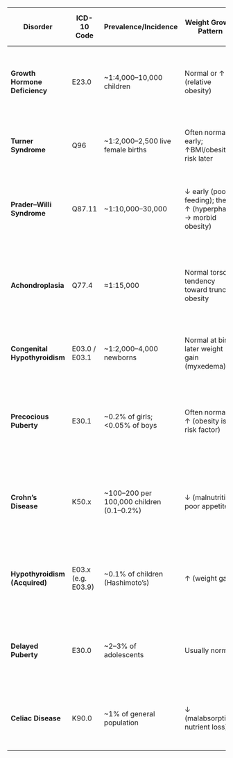 | Disorder                      | ICD-10 Code        | Prevalence/Incidence                      | Weight Growth Pattern                                         | Height Growth Pattern                                                          | Major Symptoms                                                                                                             | Typical Diagnosis Age                         | Diagnostic Methods                                                                   | Treatment Options                                                                                                                | Growth Trajectory After Intervention                                                    | Associated Complications                                                                                                |
| ----------------------------- | ------------------ | ----------------------------------------- | ------------------------------------------------------------- | ------------------------------------------------------------------------------ | -------------------------------------------------------------------------------------------------------------------------- | --------------------------------------------- | ------------------------------------------------------------------------------------ | -------------------------------------------------------------------------------------------------------------------------------- | --------------------------------------------------------------------------------------- | ----------------------------------------------------------------------------------------------------------------------- |
| **Growth Hormone Deficiency** | E23.0              | \~1:4,000–10,000 children                 | Normal or ↑ (relative obesity)                                | Short stature (↓ growth velocity)                                              | Growth failure (height <3rd %ile), delayed bone age, delayed puberty, micropenis in boys                                   | Childhood (growth faltering)                  | Growth chart monitoring; serum IGF-1/IGFBP-3; GH stimulation tests; MRI pituitary    | GH replacement therapy (e.g. somatropin)                                                                                         | ↑ growth velocity; many achieve ↑ adult height (∼+5 cm gain over 5 yrs of GH)           | Obesity (if untreated); metabolic issues; additional pituitary hormone deficits (if panhypopituitarism)                 |
| **Turner Syndrome**           | Q96                | \~1:2,000–2,500 live female births        | Often normal early; ↑BMI/obesity risk later                   | Short stature (\~20 cm below average adult height)                             | Short stature, ovarian failure (amenorrhea/delayed puberty), webbed neck, neonatal lymphedema                              | Infancy through adolescence (median \~15 yrs) | Karyotype (45,X) analysis                                                            | GH therapy (early) and estrogen replacement at puberty                                                                           | ↑ height velocity with GH (∼+1 cm/yr); more normal adult height                         | Bicuspid aortic valve/coarctation; aortic dissection; osteoporosis; hearing loss; hypothyroidism, celiac                |
| **Prader–Willi Syndrome**     | Q87.11             | \~1:10,000–30,000                         | ↓ early (poor feeding); then ↑ (hyperphagia → morbid obesity) | Short stature (adult \~5′4″♂, 4′11″♀)                                          | Infant hypotonia/feeding problems; childhood hyperphagia, obesity; small hands/feet; hypogonadism; intellectual disability | Infancy (hypotonia) and childhood             | Genetic testing (15q11-13 deletion or UPD)                                           | GH therapy (improves height, tone, body composition); strict diet; sex hormone therapy                                           | ↑ lean mass and height velocity on GH; improved bone density                            | Obesity-related (type 2 diabetes, sleep apnea, hypoventilation); osteoporosis; scoliosis; behavioral/psychiatric issues |
| **Achondroplasia**            | Q77.4              | ≈1:15,000                                 | Normal torso; tendency toward truncal obesity                 | Disproportionate short stature (rhizomelic limbs; adult \~4 ft)                | Macrocephaly (frontal bossing), midface hypoplasia, short limbs, trident hands, bowed legs                                 | Birth (prenatal ultrasound/newborn exam)      | Clinical exam + radiographs; FGFR3 genetic testing                                   | Supportive; surgical management of complications (foramen magnum decompression, limb-lengthening); new drug therapy (vosoritide) | Limited catch-up in stature (genetically fixed); small gains with experimental therapy  | Foramen magnum stenosis (↑ early mortality); spinal stenosis (\~25% lumbar); chronic otitis media/hearing loss; obesity |
| **Congenital Hypothyroidism** | E03.0 / E03.1      | \~1:2,000–4,000 newborns                  | Normal at birth; later weight gain (myxedema)                 | Short stature (if untreated)                                                   | Neonatal jaundice, hypotonia, large fontanelles, macroglossia, umbilical hernia, feeding problems                          | Neonatal (newborn screening)                  | Newborn T4 & TSH screening; confirm with thyroid scan/ultrasound                     | Lifelong levothyroxine replacement                                                                                               | With early treatment, normal linear growth (often catch-up)                             | If untreated: intellectual disability, deafness, short stature; cardiovascular issues (bradycardia)                     |
| **Precocious Puberty**        | E30.1              | \~0.2% of girls; <0.05% of boys           | Often normal or ↑ (obesity is a risk factor)                  | Tall initially (early growth spurt); ↓ adult height (early epiphyseal closure) | Early breast or testicular development, pubic/axillary hair, acne, rapid growth spurt                                      | Girls <8 yrs, boys <9 yrs                     | Bone age radiograph; LH/FSH (basal and GnRH-stimulation); brain MRI if central cause | GnRH analogs (e.g. leuprolide)                                                                                                   | Arrests premature bone maturation; normalizes growth velocity (→ improved final height) | Short final height (if untreated); psychosocial distress                                                                |
| **Crohn’s Disease**           | K50.x              | \~100–200 per 100,000 children (0.1–0.2%) | ↓ (malnutrition, poor appetite)                               | ↓ (growth failure common: 65–85% at diagnosis)                                 | Abdominal pain, diarrhea, weight loss, delayed puberty                                                                     | Childhood/adolescence (onset)                 | Endoscopy (ileocolonoscopy with biopsy); imaging (MRI enterography)                  | Anti-inflammatory (corticosteroids), immunomodulators (azathioprine), biologics (infliximab), nutritional support                | Growth often improves with remission; many show catch-up growth if disease controlled   | Growth failure (in \~1/3 of children); strictures/fistulas; anemia; osteoporosis; colorectal cancer risk                |
| **Hypothyroidism (Acquired)** | E03.x (e.g. E03.9) | \~0.1% of children (Hashimoto’s)          | ↑ (weight gain)                                               | ↓ (slowed growth, delayed bone age)                                            | Fatigue, weight gain, cold intolerance, constipation, dry skin; slowed growth, delayed puberty                             | School-age to adolescence                     | Serum TSH, free T4; thyroid autoantibodies (TPOAb)                                   | Levothyroxine replacement                                                                                                        | Growth velocity normalizes; possible catch-up to genetic height if treated early        | Hyperlipidemia; growth retardation (if delayed treatment); rare cognitive effects if severe                             |
| **Delayed Puberty**           | E30.0              | \~2–3% of adolescents                     | Usually normal                                                | Short for age (late growth spurt)                                              | No secondary sex by 13 (girls) / 14 (boys); often constitutional delay (CDGP)                                              | Adolescence (pubertal years)                  | Gonadotropin/sex steroid levels; bone age X-ray; karyotype if indicated              | Treat underlying cause; consider low-dose sex steroids to induce puberty                                                         | Delayed growth spurt; eventual catch-up with normal adult height (in CDGP)              | Low bone density (from prolonged hypogonadism); psychosocial stress                                                     |
| **Celiac Disease**            | K90.0              | \~1% of general population                | ↓ (malabsorption, nutrient loss)                              | ↓ (short stature common with malabsorption)                                    | Chronic diarrhea, abdominal distension, malabsorption, iron-deficiency anemia; may be silent in short children             | Childhood (peak 1–3 yrs)                      | Serologic tests (tTG-IgA, EMA); confirm with small bowel biopsy                      | Lifelong gluten-free diet                                                                                                        | Weight gain and accelerated growth on diet; partial height catch-up                     | Osteoporosis, anemia; other autoimmune (type 1 DM, thyroid); intestinal lymphoma risk                                   |

